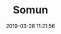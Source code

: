 ---
title: 'Somun'
date: '2019-03-26 11:21:56'
description: Somun
productcategory: Somun, Civata, Vida vb.
maincategory: Hırdavat
background: '#e58e26'
image: '/assets/img/somun_render.jpg'
techimage: '/assets/img/somun_teknik_cizim.jpg'
specsimage: '/assets/img/somun_tablo_tr.jpg'
product: true

---